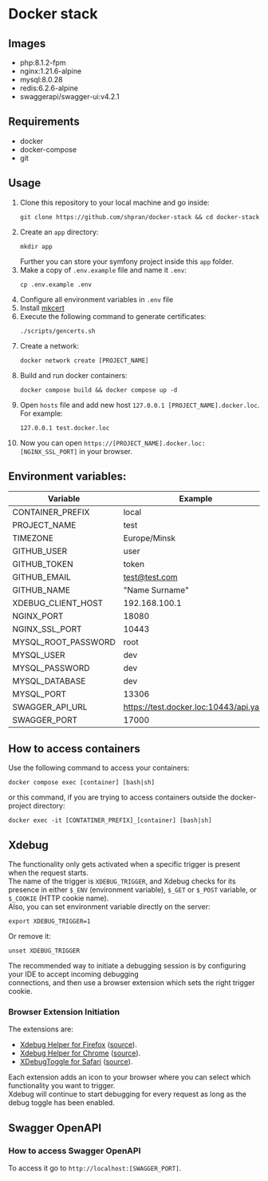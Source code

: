 # Docker stack

## Images
* php:8.1.2-fpm
* nginx:1.21.6-alpine
* mysql:8.0.28
* redis:6.2.6-alpine
* swaggerapi/swagger-ui:v4.2.1

## Requirements
* docker
* docker-compose
* git

## Usage
1. Clone this repository to your local machine and go inside:
   ```shell
   git clone https://github.com/shpran/docker-stack && cd docker-stack
   ```
2. Create an `app` directory:
   ```shell
   mkdir app
   ```
   Further you can store your symfony project inside this `app` folder.
3. Make a copy of `.env.example` file and name it `.env`:
   ```shell
   cp .env.example .env
   ```
4. Configure all environment variables in `.env` file
5. Install [mkcert](https://github.com/FiloSottile/mkcert#installation)
6. Execute the following command to generate certificates:
   ```shell
   ./scripts/gencerts.sh
   ```
7. Create a network:
   ```shell
   docker network create [PROJECT_NAME]
   ```
9. Build and run docker containers:
   ```shell
   docker compose build && docker compose up -d
   ```
10. Open `hosts` file and add new host `127.0.0.1 [PROJECT_NAME].docker.loc`. For example:
    ```
    127.0.0.1 test.docker.loc
    ```
11. Now you can open `https://[PROJECT_NAME].docker.loc:[NGINX_SSL_PORT]` in your browser.

## Environment variables:
| Variable            | Example                                | Default |
|---------------------|----------------------------------------|---------|
| CONTAINER_PREFIX    | local                                  | -       |
| PROJECT_NAME        | test                                   | -       |
| TIMEZONE            | Europe/Minsk                           | -       |
| GITHUB_USER         | user                                   | -       |
| GITHUB_TOKEN        | token                                  | -       |
| GITHUB_EMAIL        | test@test.com                          | -       |
| GITHUB_NAME         | "Name Surname"                         | -       |
| XDEBUG_CLIENT_HOST  | 192.168.100.1                          | -       |
| NGINX_PORT          | 18080                                  | -       |
| NGINX_SSL_PORT      | 10443                                  | -       |
| MYSQL_ROOT_PASSWORD | root                                   | root    |
| MYSQL_USER          | dev                                    | dev     |
| MYSQL_PASSWORD      | dev                                    | dev     |
| MYSQL_DATABASE      | dev                                    | dev     |
| MYSQL_PORT          | 13306                                  | -       |
| SWAGGER_API_URL     | https://test.docker.loc:10443/api.yaml | -       |
| SWAGGER_PORT        | 17000                                  | -       |

## How to access containers
Use the following command to access your containers:
```shell
docker compose exec [container] [bash|sh]
```
or this command, if you are trying to access containers outside the docker-project directory:
```shell
docker exec -it [CONTATINER_PREFIX]_[container] [bash|sh]
```

## Xdebug
The functionality only gets activated when a specific trigger is present when the request starts.  
The name of the trigger is `XDEBUG_TRIGGER`, and Xdebug checks for its presence in either `$_ENV` (environment variable),
`$_GET` or `$_POST` variable, or `$_COOKIE` (HTTP cookie name).  
Also, you can set environment variable directly on the server:
```shell
export XDEBUG_TRIGGER=1
```
Or remove it:
```shell
unset XDEBUG_TRIGGER
```

The recommended way to initiate a debugging session is by configuring your IDE to accept incoming debugging  
connections, and then use a browser extension which sets the right trigger cookie.

### Browser Extension Initiation
The extensions are:
* [Xdebug Helper for Firefox](https://addons.mozilla.org/en-GB/firefox/addon/xdebug-helper-for-firefox/) ([source](https://github.com/BrianGilbert/xdebug-helper-for-firefox)).
* [Xdebug Helper for Chrome](https://chrome.google.com/extensions/detail/eadndfjplgieldjbigjakmdgkmoaaaoc) ([source](https://github.com/mac-cain13/xdebug-helper-for-chrome)).
* [XDebugToggle for Safari](https://apps.apple.com/app/safari-xdebug-toggle/id1437227804?mt=12) ([source](https://github.com/kampfq/SafariXDebugToggle)).

Each extension adds an icon to your browser where you can select which functionality you want to trigger.  
Xdebug will continue to start debugging for every request as long as the debug toggle has been enabled.

## Swagger OpenAPI
### How to access Swagger OpenAPI
To access it go to `http://localhost:[SWAGGER_PORT]`.
